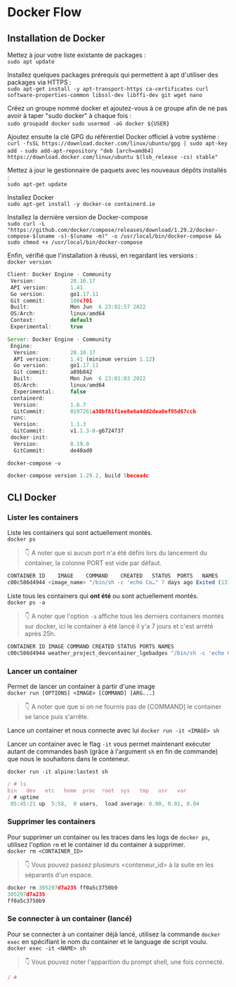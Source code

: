 # Docker Flow

## Installation de Docker  
Mettez à jour votre liste existante de packages :  
`sudo apt update`

Installez quelques packages prérequis qui permettent à apt d'utiliser des packages via HTTPS :  
`sudo apt-get install -y apt-transport-https ca-certificates curl software-properties-common libssl-dev libffi-dev git wget nano`

Créez un groupe nommé docker et ajoutez-vous à ce groupe afin de ne pas avoir à taper "sudo docker" à chaque fois :  
`sudo groupadd docker`
`sudo usermod -aG docker ${USER}`

Ajoutez ensuite la clé GPG du référentiel Docker officiel à votre système :  
`curl -fsSL https://download.docker.com/linux/ubuntu/gpg | sudo apt-key add -`
`sudo add-apt-repository "deb [arch=amd64] https://download.docker.com/linux/ubuntu $(lsb_release -cs) stable"`

Mettez à jour le gestionnaire de paquets avec les nouveaux dépôts installés :  
`sudo apt-get update`

Installez Docker  
`sudo apt-get install -y docker-ce containerd.io`

Installez la dernière version de Docker-compose  
`sudo curl -L "https://github.com/docker/compose/releases/download/1.29.2/docker-compose-$(uname -s)-$(uname -m)" -o /usr/local/bin/docker-compose && sudo chmod +x /usr/local/bin/docker-compose`

Enfin, vérifié que l'installation à réussi, en regardant les versions :  
`docker version`
```js
Client: Docker Engine - Community
 Version:           20.10.17
 API version:       1.41
 Go version:        go1.17.11
 Git commit:        100c701
 Built:             Mon Jun  6 23:02:57 2022
 OS/Arch:           linux/amd64
 Context:           default
 Experimental:      true

Server: Docker Engine - Community
 Engine:
  Version:          20.10.17
  API version:      1.41 (minimum version 1.12)
  Go version:       go1.17.11
  Git commit:       a89b842
  Built:            Mon Jun  6 23:01:03 2022
  OS/Arch:          linux/amd64
  Experimental:     false
 containerd:
  Version:          1.6.7
  GitCommit:        0197261a30bf81f1ee8e6a4dd2dea0ef95d67ccb
 runc:
  Version:          1.1.3
  GitCommit:        v1.1.3-0-g6724737
 docker-init:
  Version:          0.19.0
  GitCommit:        de40ad0
```  
`docker-compose -v`
```js
docker-compose version 1.29.2, build 5becea4c
```

## CLI Docker  

### Lister les containers
Liste les containers qui sont actuellement montés.  
`docker ps`
>👇 A noter que si aucun port n'a été défini lors du lancement du container, la colonne PORT est vide par défaut.
```js
CONTAINER ID    IMAGE    COMMAND    CREATED   STATUS  PORTS   NAMES
c00c586d4944 <image_name> "/bin/sh -c 'echo Co…" 7 days ago Exited (137) 25 hours ago <container_name> 028 d72dbf795  

```  
Liste tous les containers qui **ont été** ou sont actuellement montés.  
`docker ps -a`
>👇 A noter que l'option `-a` affiche tous les derniers containers montés sur docker, ici le container à été lancé il y'a 7 jours et c'est arrété après 25h.
```js
CONTAINER ID IMAGE COMMAND CREATED STATUS PORTS NAMES
c00c586d4944 weather_project_devcontainer_lgebadges "/bin/sh -c 'echo Co…" 7 days ago Exited (137) 25 hours ago        weather_project_devcontainer_lgebadges_1 028 d72dbf795
```  

### Lancer un container
Permet de lancer un container à partir d'une image  
`docker run [OPTIONS] <IMAGE> [COMMAND] [ARG...]`
>👇 A noter que que si on ne fournis pas de [COMMAND] le container se lance puis s'arrête.  

Lance un container et nous connecte avec lui
`docker run -it <IMAGE> sh`  

Lancer un container avec le flag `-it` vous permet maintenant exécuter autant de commandes bash (grâce à l'argument `sh` en fin de commande) que nous le souhaitons dans le conteneur.

 `docker run -it alpine:lastest sh`

```js
/ # ls
bin   dev   etc   home  proc  root  sys   tmp   usr   var
/ # uptime
 05:45:21 up  5:58,  0 users,  load average: 0.00, 0.01, 0.04 

```  

### Supprimer les containers  
Pour supprimer un container ou les traces dans les logs de `docker ps`, utilisez l'option `rm` et le container id du container à supprimer.    
`docker rm <CONTAINER_ID>`  
>👇 Vous pouvez passez plusieurs <conteneur_id> à la suite en les séparants d'un espace.
```js
docker rm 305297d7a235 ff0a5c3750b9
305297d7a235
ff0a5c3750b9
```

### Se connecter à un container (lancé)
Pour se connecter à un container déjà lancé, utilisez la commande `docker exec` en spécifiant le nom du container et le language de script voulu.  
 `docker exec -it <NAME> sh`  
>👇 Vous pouvez noter l'apparition du prompt shell, une fois connecté.
```js
/ # 
```
